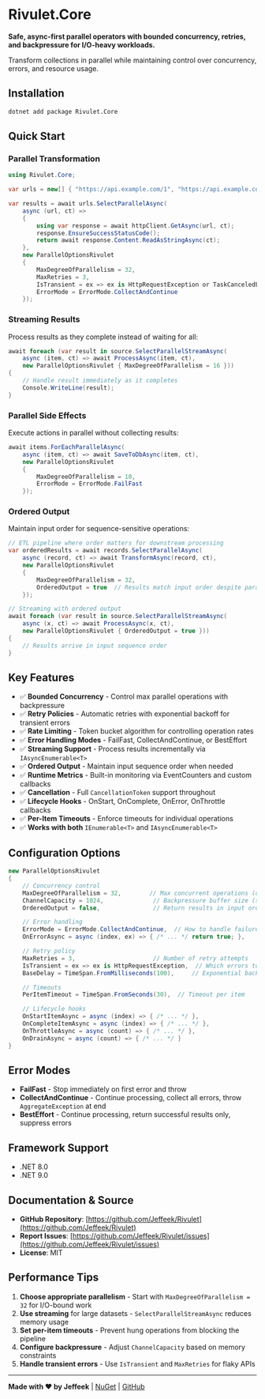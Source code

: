 # Rivulet.Core

**Safe, async-first parallel operators with bounded concurrency, retries, and backpressure for I/O-heavy workloads.**

Transform collections in parallel while maintaining control over concurrency, errors, and resource usage.

## Installation

```bash
dotnet add package Rivulet.Core
```

## Quick Start

### Parallel Transformation

```csharp
using Rivulet.Core;

var urls = new[] { "https://api.example.com/1", "https://api.example.com/2", /* ... */ };

var results = await urls.SelectParallelAsync(
    async (url, ct) =>
    {
        using var response = await httpClient.GetAsync(url, ct);
        response.EnsureSuccessStatusCode();
        return await response.Content.ReadAsStringAsync(ct);
    },
    new ParallelOptionsRivulet
    {
        MaxDegreeOfParallelism = 32,
        MaxRetries = 3,
        IsTransient = ex => ex is HttpRequestException or TaskCanceledException,
        ErrorMode = ErrorMode.CollectAndContinue
    });
```

### Streaming Results

Process results as they complete instead of waiting for all:

```csharp
await foreach (var result in source.SelectParallelStreamAsync(
    async (item, ct) => await ProcessAsync(item, ct),
    new ParallelOptionsRivulet { MaxDegreeOfParallelism = 16 }))
{
    // Handle result immediately as it completes
    Console.WriteLine(result);
}
```

### Parallel Side Effects

Execute actions in parallel without collecting results:

```csharp
await items.ForEachParallelAsync(
    async (item, ct) => await SaveToDbAsync(item, ct),
    new ParallelOptionsRivulet
    {
        MaxDegreeOfParallelism = 10,
        ErrorMode = ErrorMode.FailFast
    });
```

### Ordered Output

Maintain input order for sequence-sensitive operations:

```csharp
// ETL pipeline where order matters for downstream processing
var orderedResults = await records.SelectParallelAsync(
    async (record, ct) => await TransformAsync(record, ct),
    new ParallelOptionsRivulet
    {
        MaxDegreeOfParallelism = 32,
        OrderedOutput = true  // Results match input order despite parallel processing
    });

// Streaming with ordered output
await foreach (var result in source.SelectParallelStreamAsync(
    async (x, ct) => await ProcessAsync(x, ct),
    new ParallelOptionsRivulet { OrderedOutput = true }))
{
    // Results arrive in input sequence order
}
```

## Key Features

- ✅ **Bounded Concurrency** - Control max parallel operations with backpressure
- ✅ **Retry Policies** - Automatic retries with exponential backoff for transient errors
- ✅ **Rate Limiting** - Token bucket algorithm for controlling operation rates
- ✅ **Error Handling Modes** - FailFast, CollectAndContinue, or BestEffort
- ✅ **Streaming Support** - Process results incrementally via `IAsyncEnumerable<T>`
- ✅ **Ordered Output** - Maintain input sequence order when needed
- ✅ **Runtime Metrics** - Built-in monitoring via EventCounters and custom callbacks
- ✅ **Cancellation** - Full `CancellationToken` support throughout
- ✅ **Lifecycle Hooks** - OnStart, OnComplete, OnError, OnThrottle callbacks
- ✅ **Per-Item Timeouts** - Enforce timeouts for individual operations
- ✅ **Works with both** `IEnumerable<T>` and `IAsyncEnumerable<T>`

## Configuration Options

```csharp
new ParallelOptionsRivulet
{
    // Concurrency control
    MaxDegreeOfParallelism = 32,        // Max concurrent operations (default: CPU cores)
    ChannelCapacity = 1024,              // Backpressure buffer size (streaming only)
    OrderedOutput = false,               // Return results in input order (default: false)

    // Error handling
    ErrorMode = ErrorMode.CollectAndContinue,  // How to handle failures
    OnErrorAsync = async (index, ex) => { /* ... */ return true; },

    // Retry policy
    MaxRetries = 3,                      // Number of retry attempts
    IsTransient = ex => ex is HttpRequestException,  // Which errors to retry
    BaseDelay = TimeSpan.FromMilliseconds(100),     // Exponential backoff base

    // Timeouts
    PerItemTimeout = TimeSpan.FromSeconds(30),  // Timeout per item

    // Lifecycle hooks
    OnStartItemAsync = async (index) => { /* ... */ },
    OnCompleteItemAsync = async (index) => { /* ... */ },
    OnThrottleAsync = async (count) => { /* ... */ },
    OnDrainAsync = async (count) => { /* ... */ }
}
```

## Error Modes

- **FailFast** - Stop immediately on first error and throw
- **CollectAndContinue** - Continue processing, collect all errors, throw `AggregateException` at end
- **BestEffort** - Continue processing, return successful results only, suppress errors

## Framework Support

- .NET 8.0
- .NET 9.0

## Documentation & Source

- **GitHub Repository**: [https://github.com/Jeffeek/Rivulet](https://github.com/Jeffeek/Rivulet)
- **Report Issues**: [https://github.com/Jeffeek/Rivulet/issues](https://github.com/Jeffeek/Rivulet/issues)
- **License**: MIT

## Performance Tips

1. **Choose appropriate parallelism** - Start with `MaxDegreeOfParallelism = 32` for I/O-bound work
2. **Use streaming** for large datasets - `SelectParallelStreamAsync` reduces memory usage
3. **Set per-item timeouts** - Prevent hung operations from blocking the pipeline
4. **Configure backpressure** - Adjust `ChannelCapacity` based on memory constraints
5. **Handle transient errors** - Use `IsTransient` and `MaxRetries` for flaky APIs

---

**Made with ❤️ by Jeffeek** | [NuGet](https://www.nuget.org/packages/Rivulet.Core/) | [GitHub](https://github.com/Jeffeek/Rivulet)
